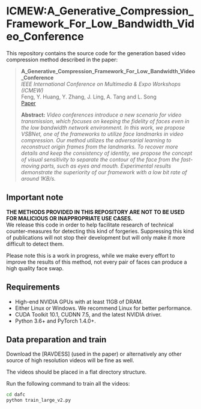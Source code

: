 # ICMEW:A_Generative_Compression_Framework_For_Low_Bandwidth_Video_Conference

This repository contains the source code for the generation based video compression method described in the paper:
> **A_Generative_Compression_Framework_For_Low_Bandwidth_Video_Conference**  
> *IEEE International Conference on Multimedia & Expo Workshops (ICMEW)*  
> Feng, Y. Huang, Y. Zhang, J. Ling, A. Tang and L. Song  
> [Paper](https://ieeexplore.ieee.org/abstract/document/9455985)
>
> **Abstract:** *Video conferences introduce a new scenario for video transmission, which focuses on keeping the fidelity of faces even in the low bandwidth network environment. In this work, we propose VSBNet, one of the frameworks to utilize face landmarks in video compression. Our method utilizes the adversarial learning to reconstruct origin frames from the landmarks. To recover more details and keep the consistency of identity, we propose the concept of visual sensitivity to separate the contour of the face from the fast-moving parts, such as eyes and mouth. Experimental results demonstrate the superiority of our framework with a low bit rate of around 1KB/s.*
## Important note
**THE METHODS PROVIDED IN THIS REPOSITORY ARE NOT TO BE USED FOR MALICIOUS OR INAPPROPRIATE USE CASES.**  
We release this code in order to help facilitate research of technical counter-measures for detecting this
kind of forgeries. Suppressing this kind of publications will not stop their development but will only make
it more difficult to detect them. 

Please note this is a work in progress, while we make every effort to improve the results of this method, not
every pair of faces can produce a high quality face swap.


## Requirements
- High-end NVIDIA GPUs with at least 11GB of DRAM.
- Either Linux or Windows. We recommend Linux for better performance.
- CUDA Toolkit 10.1, CUDNN 7.5, and the latest NVIDIA driver.
- Python 3.6+ and PyTorch 1.4.0+.

## Data preparation and train
Download the [RAVDESS] (used in the paper) or alternatively any other source of high resolution videos will be fine as well.

The videos should be placed in a flat directory structure.

Run the following command to train all the videos:
```Bash
cd dafc
python train_large_v2.py
```
